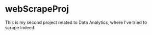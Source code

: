 # webScrapeProj
This is my second project related to Data Analytics, where I've tried to scrape Indeed. 
